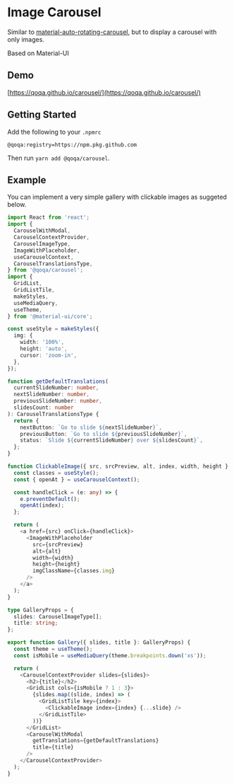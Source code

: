 # Image Carousel

Similar to [material-auto-rotating-carousel](https://github.com/TeamWertarbyte/material-auto-rotating-carousel),
but to display a carousel with only images.

Based on Material-UI

## Demo

[https://qoqa.github.io/carousel/](https://qoqa.github.io/carousel/)

## Getting Started

Add the following to your `.npmrc`

```text
@qoqa:registry=https://npm.pkg.github.com
```

Then run `yarn add @qoqa/carousel`.

## Example

You can implement a very simple gallery with clickable images as suggeted below.

```typescript jsx
import React from 'react';
import {
  CarouselWithModal,
  CarouselContextProvider,
  CarouselImageType,
  ImageWithPlaceholder,
  useCarouselContext,
  CarouselTranslationsType,
} from '@qoqa/carousel';
import {
  GridList,
  GridListTile,
  makeStyles,
  useMediaQuery,
  useTheme,
} from '@material-ui/core';

const useStyle = makeStyles({
  img: {
    width: '100%',
    height: 'auto',
    cursor: 'zoom-in',
  },
});

function getDefaultTranslations(
  currentSlideNumber: number,
  nextSlideNumber: number,
  previousSlideNumber: number,
  slidesCount: number
): CarouselTranslationsType {
  return {
    nextButton: `Go to slide ${nextSlideNumber}`,
    previousButton: `Go to slide ${previousSlideNumber}`,
    status: `Slide ${currentSlideNumber} over ${slidesCount}`,
  };
}

function ClickableImage({ src, srcPreview, alt, index, width, height }: any) {
  const classes = useStyle();
  const { openAt } = useCarouselContext();

  const handleClick = (e: any) => {
    e.preventDefault();
    openAt(index);
  };

  return (
    <a href={src} onClick={handleClick}>
      <ImageWithPlaceholder
        src={srcPreview}
        alt={alt}
        width={width}
        height={height}
        imgClassName={classes.img}
      />
    </a>
  );
}

type GalleryProps = {
  slides: CarouselImageType[];
  title: string;
};

export function Gallery({ slides, title }: GalleryProps) {
  const theme = useTheme();
  const isMobile = useMediaQuery(theme.breakpoints.down('xs'));

  return (
    <CarouselContextProvider slides={slides}>
      <h2>{title}</h2>
      <GridList cols={isMobile ? 1 : 3}>
        {slides.map((slide, index) => (
          <GridListTile key={index}>
            <ClickableImage index={index} {...slide} />
          </GridListTile>
        ))}
      </GridList>
      <CarouselWithModal
        getTranslations={getDefaultTranslations}
        title={title}
      />
    </CarouselContextProvider>
  );
}
```
